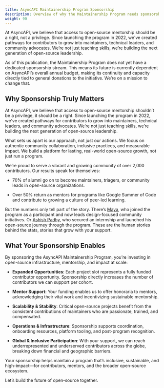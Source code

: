 ```yaml
---
title: AsyncAPI Maintainership Program Sponsorship
description: Overview of why the Maintainership Program needs sponsorship and how it sustains impact.
weight: 90
---
```


At AsyncAPI, we believe that access to open-source mentorship should be a right, not a privilege. Since launching the program in 2022, we've created pathways for contributors to grow into maintainers, technical leaders, and community advocates. We’re not just teaching skills, we’re building the next generation of open-source leadership.

As of this publication, the Maintainership Program does not yet have a dedicated sponsorship stream. This means its future is currently dependent on AsyncAPI’s overall annual budget, making its continuity and capacity directly tied to general donations to the initiative. We’re on a mission to change that.

## Why Sponsorship Truly Matters

At AsyncAPI, we believe that access to open-source mentorship shouldn’t be a privilege, it should be a right. Since launching the program in 2022, we've created pathways for contributors to grow into maintainers, technical leaders, and community advocates. We’re not just teaching skills, we’re building the next generation of open-source leadership.

What sets us apart is our approach, not just our actions. We focus on authentic community collaboration, inclusive practices, and measurable impact. We build a platform for lasting, real-world open-source growth, not just run a program.

We’re proud to serve a vibrant and growing community of over 2,000 contributors. Our results speak for themselves:

 - 70% of alumni go on to become maintainers, triagers, or community leads in open-source organizations.

 - Over 50% return as mentors for programs like Google Summer of Code and contribute to growing a culture of peer-led learning.

But the numbers only tell part of the story. There’s [Maya](https://www.linkedin.com/in/aishatmuibudeen/), who joined the program as a participant and now leads design-focused community initiatives. Or [Ashish Padhy](https://www.linkedin.com/in/ashish-padhy3023/), who secured an internship and launched his open-source journey through the program. These are the human stories behind the stats, stories that grow with your support.

## What Your Sponsorship Enables

By sponsoring the AsyncAPI Maintainership Program, you’re investing in open-source infrastructure, mentorship, and impact at scale:

   - **Expanded Opportunities**: Each project slot represents a fully funded contributor opportunity. Sponsorship directly increases the number of contributors we can support per cohort.

   - **Mentor Support**: Your funding enables us to offer honoraria to mentors, acknowledging their vital work and incentivizing sustainable mentorship.

   - **Scalability & Stability**: Critical open-source projects benefit from the consistent contributions of maintainers who are passionate, trained, and compensated.

   - **Operations & Infrastructure**: Sponsorship supports coordination, onboarding resources, platform tooling, and post-program recognition.

   - **Global & Inclusive Participation**: With your support, we can reach underrepresented and underserved contributors across the globe, breaking down financial and geographic barriers.

Your sponsorship helps maintain a program that’s inclusive, sustainable, and high-impact—for contributors, mentors, and the broader open-source ecosystem.

Let’s build the future of open-source together.